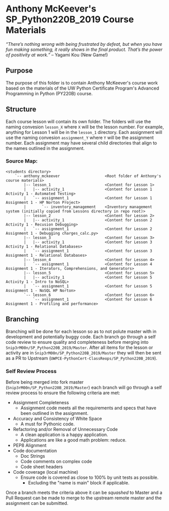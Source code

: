 # Anthony McKeever's SP_Python220B_2019 Course Materials

*“There’s nothing wrong with being frustrated by defeat, but when you have fun making something, it really shows in the final product. That’s the power of positivity at work.”* – Yagami Kou (New Game!)

## Purpose

The purpose of this folder is to contain Anthony McKeever's course work based on the materials of the UW Python Certificate Program's Advanced Programming in Python (PY220B) course.

## Structure

Each course lesson will contain its own folder.  The folders will use the naming convesion `lesson_X` where `X` will be the lesson number.  For example, anything for Lesson 1 will be in the `lesson_1` directory.  Each assignment will use the naming convesion `assignment_Y` where `Y` will be the assignment number.  Each assignment may have several child directories that align to the names outlined in the assignment.

### Source Map:
```
<students directory>
    `-- anthony_mckeever                    <Root folder of Anthony's course materials>
        |-- lesson_1                        <Content for Lesson 1>
        |   |-- activity_1                  <Content for Lesson 1 Activity 1 - Automated Testing>
        |   `-- assignment_1                <Content for Lesson 1 Assignment 1 - HP Norton Project>
        |       `-- inventory_management    <Inventory management system (initially copied from Lessons directory in repo root)>
        |-- lesson_2                        <Content for Lesson 2>
        |   |-- activity_1                  <Content for Lesson 2 Activity 1 - Recusion Debugging>
        |   `-- assignment_1                <Content for Lesson 2 Assignment 1 - Debugging charges_calc.py>
        |-- lesson_3                        <Content for Lesson 3>
        |   |-- activity_1                  <Content for Lesson 3 Activity 1 - Relational Databases>
        |   `-- assignment_1                <Content for Lesson 3 Assignment 1 - Relational Databases>
        |-- lesson_4                        <Content for Lesson 4>                
        |   `-- assignment_1                <Content for Lesson 4 Assignment 1 - Iterators, Comprehensions, and Generators>
        |-- lesson_5                        <Content for Lesson 5>
        |   |-- activity_1                  <Content for Lesson 5 Activity 1 - Intro to NoSQL>
        |   `-- assignment_1                <Content for Lesson 5 Assignment 1 - NoSQL HP Norton>
        `-- lesson_6                        <Content for Lesson 6>
            `-- assignment_1                <Content for Lesson 6 Assignment 1 - Profiling and performance>
```

## Branching

Branching will be done for each lesson so as to not polute master with in development and potentially buggy code.  Each branch go through a self code review to ensure quality and completeness before merging into `Snip3rM00n/SP_Python220B_2019/Master`.  After all items for the lesson or activity are in `Snip3rM00n/SP_Python220B_2019/Master` they will then be sent as a PR to Upstream (`UWPCE-PythonCert-ClassReops/SP_Python220B_2019`).

### Self Review Process

Before being merged into fork master (`Snip3rM00n/SP_Python220B_2019/Master`) each branch will go through a self review process to ensure the following criteria are met:
* Assignment Completeness
    * Assignment code meets all the requirements and specs that have been outlined in the assignment.
* Accuracy and Consistency of White Space
    * A must for Pythonic code.
* Refactoring and/or Removal of Unnecessary Code
    * A clean application is a happy application.
    * Applications are like a good math problem: reduce.
* PEP8 Alignment
* Code documentation
    * Doc Strings
    * Code comments on complex code
    * Code sheet headers
* Code coverage (local machine)
    * Ensure code is covered as close to 100% by unit tests as possible.
        * Excluding the "name is main" block if applicable.

Once a branch meets the criteria above it can be *squashed* to Master and a Pull Request can be made to merge to the upstream remote master and the assignment can be submitted.